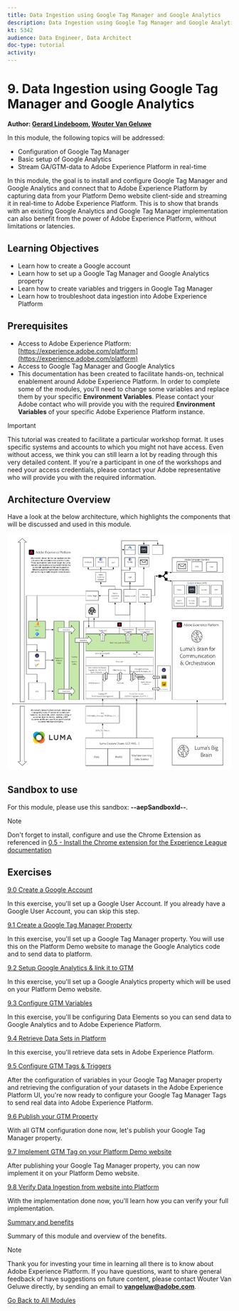 ```yaml
---
title: Data Ingestion using Google Tag Manager and Google Analytics
description: Data Ingestion using Google Tag Manager and Google Analytics
kt: 5342
audience: Data Engineer, Data Architect
doc-type: tutorial
activity: 
---
```


# 9. Data Ingestion using Google Tag Manager and Google Analytics

**Author: [Gerard Lindeboom](https://www.linkedin.com/in/gerardlindeboom/), [Wouter Van Geluwe](https://www.linkedin.com/in/woutervangeluwe/)**

In this module, the following topics will be addressed:
  
- Configuration of Google Tag Manager
- Basic setup of Google Analytics
- Stream GA/GTM-data to Adobe Experience Platform in real-time

In this module, the goal is to install and configure Google Tag Manager and Google Analytics and connect that to Adobe Experience Platform by capturing data from your Platform Demo website client-side and streaming it in real-time to Adobe Experience Platform.
This is to show that brands with an existing Google Analytics and Google Tag Manager implementation can also benefit from the power of Adobe Experience Platform, without limitations or latencies.

## Learning Objectives

- Learn how to create a Google account
- Learn how to set up a Google Tag Manager and Google Analytics property
- Learn how to create variables and triggers in Google Tag Manager
- Learn how to troubleshoot data ingestion into Adobe Experience Platform

## Prerequisites

- Access to Adobe Experience Platform: [https://experience.adobe.com/platform](https://experience.adobe.com/platform)
- Access to Google Tag Manager and Google Analytics
- This documentation has been created to facilitate hands-on, technical enablement around Adobe Experience Platform. In order to complete some of the modules, you'll need to change some variables and replace them by your specific **Environment Variables**. Please contact your Adobe contact who will provide you with the required **Environment Variables** of your specific Adobe Experience Platform instance.

>[!IMPORTANT]
>
>This tutorial was created to facilitate a particular workshop format. It uses specific systems and accounts to which you might not have access. Even without access, we think you can still learn a lot by reading through this very detailed content. If you're a participant in one of the workshops and need your access credentials, please contact your Adobe representative who will provide you with the required information.

## Architecture Overview

Have a look at the below architecture, which highlights the components that will be discussed and used in this module.

![Architecture Overview](../../assets/images/architecturem9.png)

## Sandbox to use

For this module, please use this sandbox: **--aepSandboxId--**.

>[!NOTE]
>
>Don't forget to install, configure and use the Chrome Extension as referenced in [0.5 - Install the Chrome extension for the Experience League documentation](../module0/ex5.md)

## Exercises

[9.0 Create a Google Account](./ex0.md)

In this exercise, you'll set up a Google User Account. If you already have a Google User Account, you can skip this step.

[9.1 Create a Google Tag Manager Property](./ex1.md)

In this exercise, you'll set up a Google Tag Manager property. You will use this on the Platform Demo website to manage the Google Analytics code and to send data to platform.

[9.2 Setup Google Analytics & link it to GTM](./ex2.md)

In this exercise, you'll set up a Google Analytics property which will be used on your Platform Demo website.

[9.3 Configure GTM Variables](./ex3.md)

In this exercise, you'll be configuring Data Elements so you can send data to Google Analytics and to Adobe Experience Platform.

[9.4 Retrieve Data Sets in Platform](./ex4.md)

In this exercise, you'll retrieve data sets in Adobe Experience Platform.

[9.5 Configure GTM Tags & Triggers](./ex5.md)

After the configuration of variables in your Google Tag Manager property and retrieving the configuration of your datasets in the Adobe Experience Platform UI, you're now ready to configure your Google Tag Manager Tags to send real data into Adobe Experience Platform.

[9.6 Publish your GTM Property](./ex6.md)

With all GTM configuration done now, let's publish your Google Tag Manager property.

[9.7 Implement GTM Tag on your Platform Demo website](./ex7.md)

After publishing your Google Tag Manager property, you can now implement it on your Platform Demo website.

[9.8 Verify Data Ingestion from website into Platform](./ex8.md)

With the implementation done now, you'll learn how you can verify your full implementation.

[Summary and benefits](./summary.md)

Summary of this module and overview of the benefits.

>[!NOTE]
>
>Thank you for investing your time in learning all there is to know about Adobe Experience Platform. If you have questions, want to share general feedback of have suggestions on future content, please contact Wouter Van Geluwe directly, by sending an email to **vangeluw@adobe.com**.

[Go Back to All Modules](../../overview.md)
